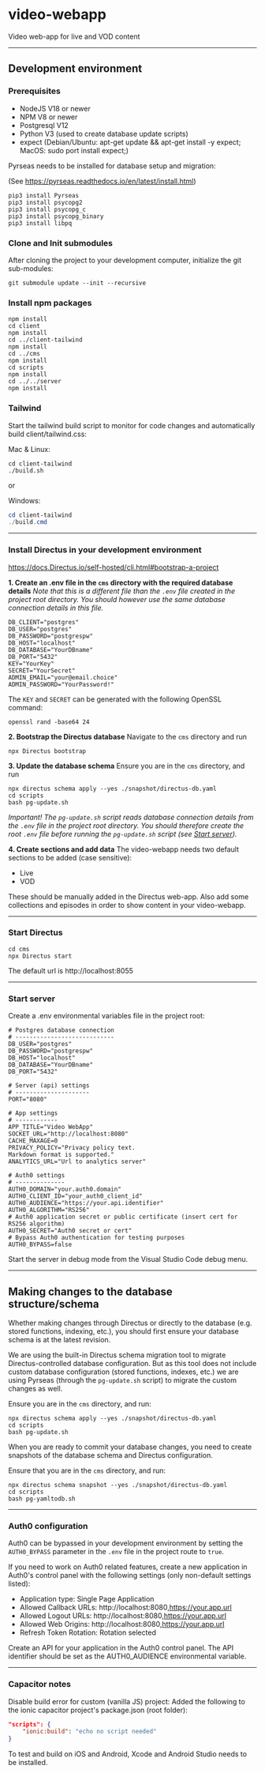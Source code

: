 # video-webapp
Video web-app for live and VOD content

---

## Development environment

### Prerequisites
* NodeJS V18 or newer
* NPM V8 or newer
* Postgresql V12
* Python V3 (used to create database update scripts)
* expect (Debian/Ubuntu: apt-get update && apt-get install -y expect; MacOS: sudo port install expect;)

Pyrseas needs to be installed for database setup and migration:

(See https://pyrseas.readthedocs.io/en/latest/install.html)

```shell
pip3 install Pyrseas
pip3 install psycopg2
pip3 install psycopg_c
pip3 install psycopg_binary
pip3 install libpq
```

### Clone and Init submodules
After cloning the project to your development computer, initialize the git sub-modules:
```shell
git submodule update --init --recursive
```

### Install npm packages
```shell
npm install
cd client
npm install
cd ../client-tailwind
npm install
cd ../cms
npm install
cd scripts
npm install
cd ../../server
npm install
```

### Tailwind
Start the tailwind build script to monitor for code changes and automatically build client/tailwind.css:

Mac & Linux:
```shell
cd client-tailwind
./build.sh
```
or

Windows:
```powershell
cd client-tailwind
./build.cmd
```

---

### Install Directus in your development environment
https://docs.Directus.io/self-hosted/cli.html#bootstrap-a-project

**1. Create an .env file in the ```cms``` directory with the required database details**
*Note that this is a different file than the ```.env``` file created in the project root directory. You should however use the same database connection details in this file.*

```shell
DB_CLIENT="postgres"
DB_USER="postgres"
DB_PASSWORD="postgrespw"
DB_HOST="localhost"
DB_DATABASE="YourDBname"
DB_PORT="5432"
KEY="YourKey"
SECRET="YourSecret"
ADMIN_EMAIL="your@email.choice"
ADMIN_PASSWORD="YourPassword!"
```

The ```KEY``` and ```SECRET``` can be generated with the following OpenSSL command:
```shell
openssl rand -base64 24
```

**2. Bootstrap the Directus database**
Navigate to the ```cms``` directory and run
```shell
npx Directus bootstrap
```

**3. Update the database schema**
Ensure you are in the ```cms``` directory, and run
```shell
npx directus schema apply --yes ./snapshot/directus-db.yaml
cd scripts
bash pg-update.sh
```

*Important! The ```pg-update.sh``` script reads database connection details from the ```.env``` file in the project root directory. You should therefore create the root ```.env``` file before running the ```pg-update.sh``` script (see [Start server](https://github.com/bccsa/video-webapp#start-server)).*

**4. Create sections and add data**
The video-webapp needs two default sections to be added (case sensitive):
* Live
* VOD

These should be manually added in the Directus web-app. Also add some collections and episodes in order to show content in your video-webapp.

---

### Start Directus
```shell
cd cms
npx Directus start
```

The default url is http://localhost:8055

---

### Start server
Create a .env environmental variables file in the project root:
```shell
# Postgres database connection
# ----------------------------
DB_USER="postgres"
DB_PASSWORD="postgrespw"
DB_HOST="localhost"
DB_DATABASE="YourDBname"
DB_PORT="5432"

# Server (api) settings
# ---------------------
PORT="8080"

# App settings
# ------------
APP_TITLE="Video WebApp"
SOCKET_URL="http://localhost:8080"
CACHE_MAXAGE=0
PRIVACY_POLICY="Privacy policy text.
Markdown format is supported."
ANALYTICS_URL="Url to analytics server"

# Auth0 settings
# --------------
AUTH0_DOMAIN="your.auth0.domain"
AUTH0_CLIENT_ID="your_auth0_client_id"
AUTH0_AUDIENCE="https://your.api.identifier"
AUTH0_ALGORITHM="RS256"
# Auth0 application secret or public certificate (insert cert for RS256 algorithm)
AUTH0_SECRET="Auth0 secret or cert"
# Bypass Auth0 authentication for testing purposes
AUTH0_BYPASS=false
```

Start the server in debug mode from the Visual Studio Code debug menu.

--- 

## Making changes to the database structure/schema
Whether making changes through Directus or directly to the database (e.g. stored functions, indexing, etc.), you should first ensure your database schema is at the latest revision.

We are using the built-in Directus schema migration tool to migrate Directus-controlled database configuration. But as this tool does not include custom database configuration (stored functions, indexes, etc.) we are using Pyrseas (through the ```pg-update.sh``` script) to migrate the custom changes as well.

Ensure you are in the ```cms``` directory, and run:
```shell
npx directus schema apply --yes ./snapshot/directus-db.yaml
cd scripts
bash pg-update.sh
```

When you are ready to commit your database changes, you need to create snapshots of the database schema and Directus configuration.

Ensure that you are in the ```cms``` directory, and run:
```shell
npx directus schema snapshot --yes ./snapshot/directus-db.yaml
cd scripts
bash pg-yamltodb.sh
```

---

### Auth0 configuration
Auth0 can be bypassed in your development environment by setting the ```AUTH0_BYPASS``` parameter in the ```.env``` file in the project route to ```true```.

If you need to work on Auth0 related features, create a new application in Auth0's control panel with the following settings (only non-default settings listed):
* Application type: Single Page Application
* Allowed Callback URLs: http://localhost:8080,https://your.app.url
* Allowed Logout URLs: http://localhost:8080,https://your.app.url
* Allowed Web Origins: http://localhost:8080,https://your.app.url
* Refresh Token Rotation: Rotation selected

Create an API for your application in the Auth0 control panel. The API identifier should be set as the AUTH0_AUDIENCE environmental variable.

---

### Capacitor notes
Disable build error for custom (vanilla JS) project: Added the following to the ionic capacitor project's package.json (root folder):
```json
"scripts": {
    "ionic:build": "echo no script needed"
}
```

To test and build on iOS and Android, Xcode and Android Studio needs to be installed.